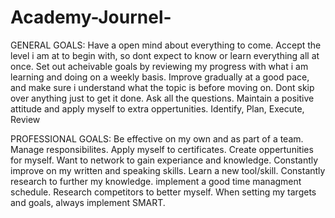 # Academy-Journel-

GENERAL GOALS:
Have a open mind about everything to come.
Accept the level i am at to begin with, so dont expect to know or learn everything all at once.
Set out acheivable goals by reviewing my progress with what i am learning and doing on a weekly basis.
Improve gradually at a good pace, and make sure i understand what the topic is before moving on. 
Dont skip over anything just to get it done.
Ask all the questions.
Maintain a positive attitude and apply myself to extra oppertunities.
Identify, Plan, Execute, Review 

PROFESSIONAL GOALS:
Be effective on my own and as part of a team. 
Manage responsibilites.
Apply myself to certificates.
Create oppertunities for myself.
Want to network to gain experiance and knowledge.
Constantly improve on my written and speaking skills.
Learn a new tool/skill.
Constantly research to further my knowledge.
implement a good time managment schedule.
Research competitors to better myself.
When setting my targets and goals, always implement SMART.
